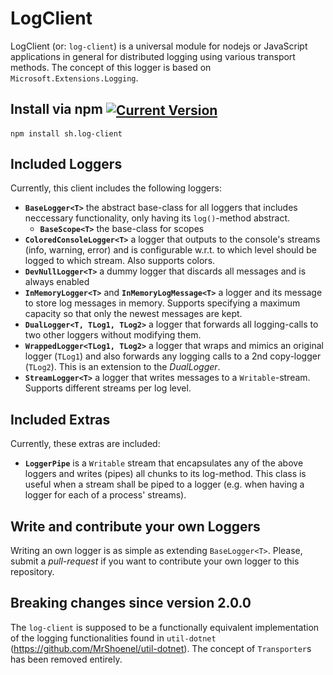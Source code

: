 # LogClient
LogClient (or: `log-client`) is a universal module for nodejs or JavaScript applications in general for distributed logging using various transport methods. The concept of this logger is based on `Microsoft.Extensions.Logging`.

## Install via npm <span style="vertical-align:middle">[![Current Version](https://img.shields.io/npm/v/sh.log-client.svg)](https://www.npmjs.com/package/sh.log-client)</span>
`npm install sh.log-client`

## Included Loggers
Currently, this client includes the following loggers:
* __`BaseLogger<T>`__ the abstract base-class for all loggers that includes neccessary functionality, only having its `log()`-method abstract.
  * __`BaseScope<T>`__ the base-class for scopes
* __`ColoredConsoleLogger<T>`__ a logger that outputs to the console's streams (info, warning, error) and is configurable w.r.t. to which level should be logged to which stream. Also supports colors.
* __`DevNullLogger<T>`__ a dummy logger that discards all messages and is always enabled
* __`InMemoryLogger<T>`__ and __`InMemoryLogMessage<T>`__ a logger and its message to store log messages in memory. Supports specifying a maximum capacity so that only the newest messages are kept.
* __`DualLogger<T, TLog1, TLog2>`__ a logger that forwards all logging-calls to two other loggers without modifying them.
* __`WrappedLogger<TLog1, TLog2>`__ a logger that wraps and mimics an original logger (`TLog1`) and also forwards any logging calls to a 2nd copy-logger (`TLog2`). This is an extension to the *DualLogger*.
* __`StreamLogger<T>`__ a logger that writes messages to a `Writable`-stream. Supports different streams per log level.

## Included Extras
Currently, these extras are included:
* __`LoggerPipe`__ is a `Writable` stream that encapsulates any of the above loggers and writes (pipes) all chunks to its log-method. This class is useful when a stream shall be piped to a logger (e.g. when having a logger for each of a process' streams).

## Write and contribute your own Loggers
Writing an own logger is as simple as extending `BaseLogger<T>`. Please, submit a _pull-request_ if you want to contribute your own logger to this repository.


## Breaking changes since version 2.0.0
The `log-client` is supposed to be a functionally equivalent implementation of the logging functionalities found in `util-dotnet` (https://github.com/MrShoenel/util-dotnet).
The concept of `Transporter`s has been removed entirely.
